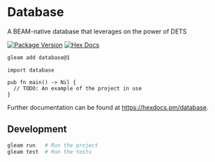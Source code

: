 # Database

A BEAM-native database that leverages on the power of DETS

[![Package Version](https://img.shields.io/hexpm/v/database)](https://hex.pm/packages/database)
[![Hex Docs](https://img.shields.io/badge/hex-docs-ffaff3)](https://hexdocs.pm/database/)

```sh
gleam add database@1
```
```gleam
import database

pub fn main() -> Nil {
  // TODO: An example of the project in use
}
```

Further documentation can be found at <https://hexdocs.pm/database>.

## Development

```sh
gleam run   # Run the project
gleam test  # Run the tests
```
